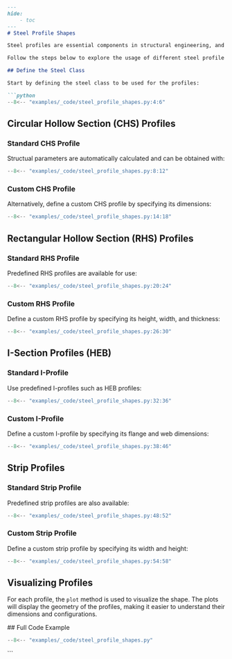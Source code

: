 ```markdown
---
hide:
    - toc
---
# Steel Profile Shapes

Steel profiles are essential components in structural engineering, and their properties are critical for designing safe and efficient structures. This example demonstrates how to work with various steel profile shapes using `Blueprints`. The library provides predefined standard profiles as well as the ability to define custom profiles.

Follow the steps below to explore the usage of different steel profile shapes (or [go to the full code example](#full-code-example)):

## Define the Steel Class

Start by defining the steel class to be used for the profiles:

```python
--8<-- "examples/_code/steel_profile_shapes.py:4:6"
```

## Circular Hollow Section (CHS) Profiles

### Standard CHS Profile

Structual parameters are automatically calculated and can be obtained with:

```python
--8<-- "examples/_code/steel_profile_shapes.py:8:12"
```

### Custom CHS Profile

Alternatively, define a custom CHS profile by specifying its dimensions:

```python
--8<-- "examples/_code/steel_profile_shapes.py:14:18"
```

## Rectangular Hollow Section (RHS) Profiles

### Standard RHS Profile

Predefined RHS profiles are available for use:

```python
--8<-- "examples/_code/steel_profile_shapes.py:20:24"
```

### Custom RHS Profile

Define a custom RHS profile by specifying its height, width, and thickness:

```python
--8<-- "examples/_code/steel_profile_shapes.py:26:30"
```

## I-Section Profiles (HEB)

### Standard I-Profile

Use predefined I-profiles such as HEB profiles:

```python
--8<-- "examples/_code/steel_profile_shapes.py:32:36"
```

### Custom I-Profile

Define a custom I-profile by specifying its flange and web dimensions:

```python
--8<-- "examples/_code/steel_profile_shapes.py:38:46"
```

## Strip Profiles

### Standard Strip Profile

Predefined strip profiles are also available:

```python
--8<-- "examples/_code/steel_profile_shapes.py:48:52"
```

### Custom Strip Profile

Define a custom strip profile by specifying its width and height:

```python
--8<-- "examples/_code/steel_profile_shapes.py:54:58"
```

## Visualizing Profiles

For each profile, the `plot` method is used to visualize the shape. The plots will display the geometry of the profiles, making it easier to understand their dimensions and configurations.

<a name="full-code-example">
## Full Code Example

```python
--8<-- "examples/_code/steel_profile_shapes.py"
```
</a>
```
